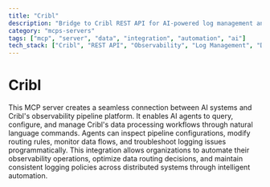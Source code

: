 ```yaml
---
title: "Cribl"
description: "Bridge to Cribl REST API for AI-powered log management and data pipeline configuration."
category: "mcps-servers"
tags: ["mcp", "server", "data", "integration", "automation", "ai"]
tech_stack: ["Cribl", "REST API", "Observability", "Log Management", "Data Pipelines"]
---
```


# Cribl

This MCP server creates a seamless connection between AI systems and Cribl's observability pipeline platform. It enables AI agents to query, configure, and manage Cribl's data processing workflows through natural language commands. Agents can inspect pipeline configurations, modify routing rules, monitor data flows, and troubleshoot logging issues programmatically. This integration allows organizations to automate their observability operations, optimize data routing decisions, and maintain consistent logging policies across distributed systems through intelligent automation.
